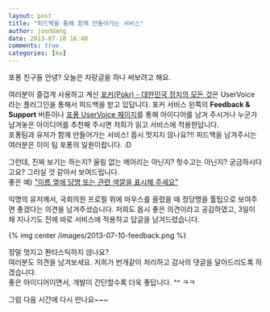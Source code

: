 ```yaml
---
layout: post
title: "피드백을 통해 함께 만들어가는 서비스"
author: jooddang
date: 2013-07-10 16:40
comments: true
categories: [ko]
---
```


포퐁 친구들 안녕?
오늘은 자랑글을 하나 써보려고 해요.<!-- more -->

여러분이 즐겁게 사용하고 계신 [포커(Pokr) - 대한민국 정치의 모든 것](http://pokr.kr)은 UserVoice 라는 플러그인을 통해서 피드백을 받고 있답니다. 포커 서비스 왼쪽의 **Feedback & Support** 버튼이나 [포퐁 UserVoice 페이지](https://teampopong.uservoice.com)를 통해 아이디어를 남겨 주시거나 누군가 남겨놓은 아이디어를 추천해 주시면 저희가 읽고 서비스에 적용한답니다.<br>
포퐁팀과 유저가 함께 만들어가는 서비스! 몹시 멋지지 않나요?!! 피드백을 남겨주시는 여러분은 이미 팀 포퐁의 일원이랍니다. :D

그런데, 진짜 보기는 하는지? 울림 없는 메아리는 아닌지? 헛수고는 아닌지? 궁금하시다고요? 그러실 것 같아서 보여드립니다.<br>
좋은 예) ["이름 옆에 당명 또는 관련 색깔을 표시해 주세요"](https://teampopong.uservoice.com/forums/211529/suggestions/4138673)

익명의 유저께서, 국회의원 프로필 위에 마우스를 올렸을 때 정당명을 툴팁으로 보여주면 좋겠다는 의견을 남겨주셨습니다. 저희도 몹시 좋은 의견이라고 공감하였고, 3일이 채 지나기도 전에 바로 서비스에 적용하고 답글을 남겨드렸습니다.

{% img center /images/2013-07-10-feedback.png %}

정말 멋지고 퐌타스틱하지 않나요?<br>
여러분도 의견을 남겨보세요. 저희가 번개같이 처리하고 감사의 댓글을 달아드리도록 하겠습니다.<br>
좋은 아이디어이면서, 개발이 간단할수록 더욱 좋답니다. ^^ ㅋㅋ

그럼 다음 시간에 다시 만나요~~~
